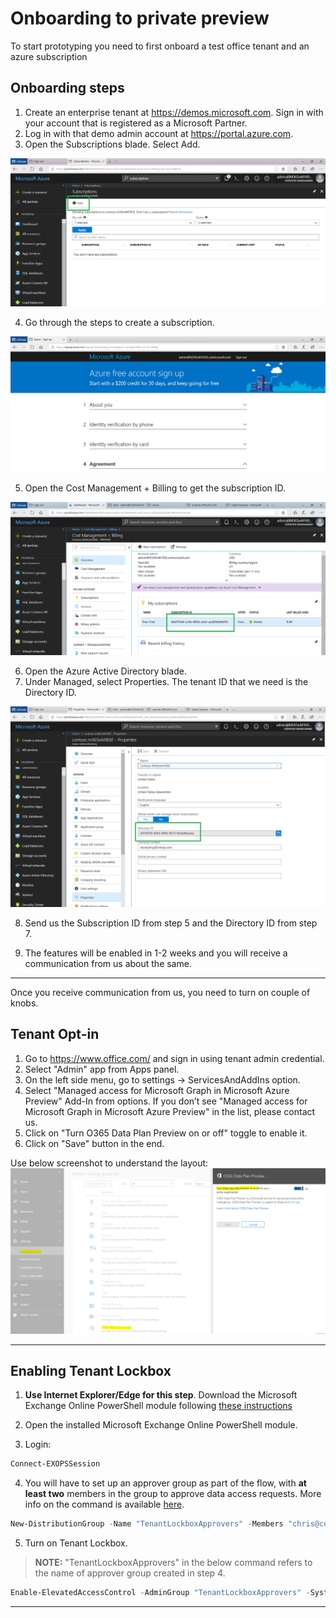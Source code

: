 # Onboarding to private preview

To start prototyping you need to first onboard a test office tenant and an azure subscription

## Onboarding steps

1. Create an enterprise tenant at <https://demos.microsoft.com>. Sign in with your account that is registered as a Microsoft Partner.
2. Log in with that demo admin account at <https://portal.azure.com>.
3. Open the Subscriptions blade. Select Add.

![](images/onboard-add-subscription.png)

4. Go through the steps to create a subscription.

![](images/onboard-signup-azure.png)

5. Open the Cost Management + Billing to get the subscription ID.

![](images/onboard-subid.png)

6. Open the Azure Active Directory blade.
7. Under Managed, select Properties. The tenant ID that we need is the Directory ID.

![](images/onboard-tenantid.png)

8. Send us the Subscription ID from step 5 and the Directory ID from step 7.

9. The features will be enabled in 1-2 weeks and you will receive a communication from us about the same.

------

Once you receive communication from us, you need to turn on couple of knobs.

## Tenant Opt-in
1. Go to <https://www.office.com/> and sign in using tenant admin credential.
2. Select "Admin" app from Apps panel.
3. On the left side menu, go to settings -> ServicesAndAddIns option.
4. Select "Managed access for Microsoft Graph in Microsoft Azure Preview" Add-In from options. If you don’t see "Managed access for Microsoft Graph in Microsoft Azure Preview" in the list, please contact us.
5. Click on "Turn O365 Data Plan Preview on or off" toggle to enable it.
6. Click on "Save" button in the end.

Use below screenshot to understand the layout:
![](images/onboard-tenant-optin.png)

------

## Enabling Tenant Lockbox

1. **Use Internet Explorer/Edge for this step**. Download the Microsoft Exchange Online PowerShell module following [these instructions](https://technet.microsoft.com/en-us/library/mt775114(v=exchg.160).aspx)

2. Open the installed Microsoft Exchange Online PowerShell module.

3. Login:

```powershell
Connect-EXOPSSession
```

4. You will have to set up an approver group as part of the flow, with **at least two** members in the group to approve data access requests. More info on the command is available [here](https://docs.microsoft.com/en-us/powershell/module/exchange/users-and-groups/new-distributiongroup?view=exchange-ps). 

```powershell
New-DistributionGroup -Name "TenantLockboxApprovers" -Members "chris@contoso.com,michelle@contoso.com,laura@contoso.com,julia@contoso.com"
```

5. Turn on Tenant Lockbox.
>**NOTE:** "TenantLockboxApprovers" in the below command refers to the name of approver group created in step 4.

```powershell
Enable-ElevatedAccessControl -AdminGroup "TenantLockboxApprovers" -SystemAccounts @()
```

------


